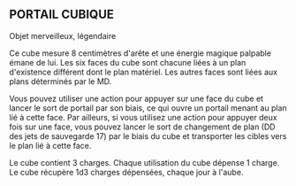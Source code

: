 ## PORTAIL CUBIQUE

Objet merveilleux, légendaire

Ce cube mesure 8 centimètres d'arête et une énergie magique
palpable émane de lui. Les six faces du cube sont chacune liées
à un plan d'existence différent dont le plan matériel. Les autres
faces sont liées aux plans déterminés par le MD.

Vous pouvez utiliser une action pour appuyer sur une face
du cube et lancer le sort de portail par son biais, ce qui ouvre
un portail menant au plan lié à cette face. Par ailleurs, si vous
utilisez une action pour appuyer deux fois sur une face, vous
pouvez lancer le sort de changement de plan (DD des jets de
sauvegarde 17) par le biais du cube et transporter les cibles vers
le plan lié à cette face.

Le cube contient 3 charges. Chaque utilisation du cube
dépense 1 charge. Le cube récupère 1d3 charges dépensées,
chaque jour à l'aube.
